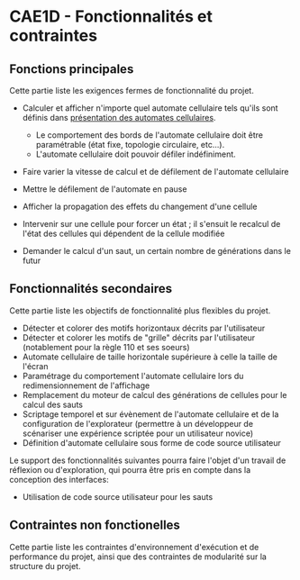 # CAE1D - Fonctionnalités et contraintes

## Fonctions principales

Cette partie liste les exigences fermes de fonctionnalité du projet.

- Calculer et afficher n'importe quel automate cellulaire tels qu'ils sont définis dans [présentation des automates cellulaires](./presentation-automate-cellulaire.md).

  - Le comportement des bords de l'automate cellulaire doit être paramétrable (état fixe, topologie circulaire, etc...).
  - L'automate cellulaire doit pouvoir défiler indéfiniment.

- Faire varier la vitesse de calcul et de défilement de l'automate cellulaire
- Mettre le défilement de l'automate en pause
- Afficher la propagation des effets du changement d'une cellule
- Intervenir sur une cellule pour forcer un état ; il s'ensuit le recalcul de l'état des cellules qui dépendent de la cellule modifiée
- Demander le calcul d'un saut, un certain nombre de générations dans le futur

## Fonctionnalités secondaires

Cette partie liste les objectifs de fonctionnalité plus flexibles du projet.

- Détecter et colorer des motifs horizontaux décrits par l'utilisateur
- Détecter et colorer les motifs de "grille" décrits par l'utilisateur (notablement pour la règle 110 et ses soeurs)
- Automate cellulaire de taille horizontale supérieure à celle la taille de l'écran
- Paramétrage du comportement l'automate cellulaire lors du redimensionnement de l'affichage
- Remplacement du moteur de calcul des générations de cellules pour le calcul des sauts
- Scriptage temporel et sur évènement de l'automate cellulaire et de la configuration de l'explorateur (permettre à un développeur de scénariser une expérience scriptée pour un utilisateur novice)
- Définition d'automate cellulaire sous forme de code source utilisateur

Le support des fonctionnalités suivantes pourra faire l'objet d'un travail de réflexion ou d'exploration, qui pourra être pris en compte dans la conception des interfaces:

- Utilisation de code source utilisateur pour les sauts

## Contraintes non fonctionelles

Cette partie liste les contraintes d'environnement d'exécution et de performance du projet, ainsi que des contraintes de modularité sur la structure du projet.
